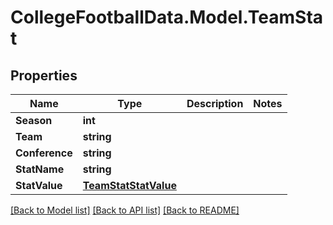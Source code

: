 # CollegeFootballData.Model.TeamStat

## Properties

Name | Type | Description | Notes
------------ | ------------- | ------------- | -------------
**Season** | **int** |  | 
**Team** | **string** |  | 
**Conference** | **string** |  | 
**StatName** | **string** |  | 
**StatValue** | [**TeamStatStatValue**](TeamStatStatValue.md) |  | 

[[Back to Model list]](../../README.md#documentation-for-models) [[Back to API list]](../../README.md#documentation-for-api-endpoints) [[Back to README]](../../README.md)

